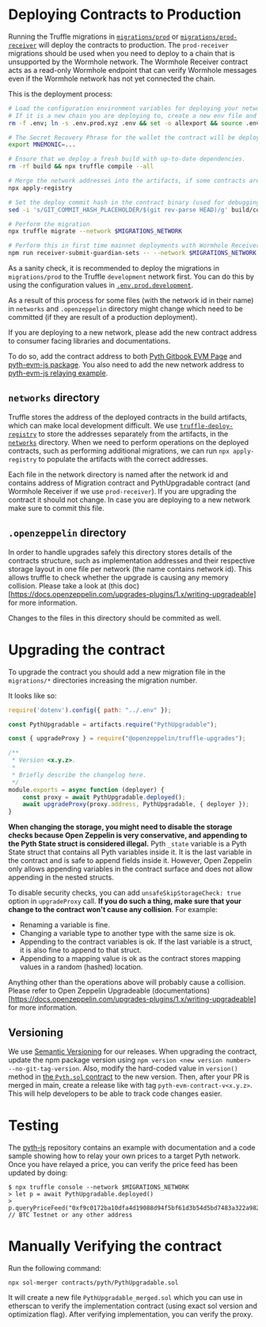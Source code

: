 # Deploying Contracts to Production

Running the Truffle migrations in [`migrations/prod`](migrations/prod) or [`migrations/prod-receiver`](migrations/prod-receiver/) will deploy the contracts to production. The `prod-receiver` migrations should be used when you need to deploy to a chain that is unsupported by the Wormhole network. The Wormhole Receiver contract acts as a read-only Wormhole endpoint that can verify Wormhole messages even if the Wormhole network has not yet connected the chain.

This is the deployment process:

```bash
# Load the configuration environment variables for deploying your network. make sure to use right env file.
# If it is a new chain you are deploying to, create a new env file and commit it to the repo.
rm -f .env; ln -s .env.prod.xyz .env && set -o allexport && source .env set && set +o allexport

# The Secret Recovery Phrase for the wallet the contract will be deployed from.
export MNEMONIC=...

# Ensure that we deploy a fresh build with up-to-date dependencies.
rm -rf build && npx truffle compile --all

# Merge the network addresses into the artifacts, if some contracts are already deployed.
npx apply-registry

# Set the deploy commit hash in the contract binary (used for debugging purposes)
sed -i 's/GIT_COMMIT_HASH_PLACEHOLDER/$(git rev-parse HEAD)/g' build/contracts/Pyth.json

# Perform the migration
npx truffle migrate --network $MIGRATIONS_NETWORK

# Perform this in first time mainnet deployments with Wormhole Receiver. (Or when guardian sets are upgraded)
npm run receiver-submit-guardian-sets -- --network $MIGRATIONS_NETWORK
```

As a sanity check, it is recommended to deploy the  migrations in `migrations/prod` to the Truffle `development` network first. You can do this by using the configuration values in [`.env.prod.development`](.env.prod.development).

As a result of this process for some files (with the network id in their name) in `networks` and `.openzeppelin` directory might change which need to be committed (if they are result of a production deployment).

If you are deploying to a new network, please add the new contract address to consumer facing libraries and documentations.

To do so, add the contract address to both [Pyth Gitbook EVM Page](https://github.com/pyth-network/pyth-gitbook/blob/main/consumers/evm.md) and [pyth-evm-js package](https://github.com/pyth-network/pyth-js/blob/main/pyth-evm-js/src/index.ts#L13). You also need to add the new network address to [pyth-evm-js relaying example](https://github.com/pyth-network/pyth-js/blob/main/pyth-evm-js/src/examples/EvmRelay.ts#L47).

## `networks` directory
Truffle stores the address of the deployed contracts in the build artifacts, which can make local development difficult. We use [`truffle-deploy-registry`](https://github.com/MedXProtocol/truffle-deploy-registry) to store the addresses separately from the artifacts, in the [`networks`](networks) directory. When we need to perform operations on the deployed contracts, such as performing additional migrations, we can run `npx apply-registry` to populate the artifacts with the correct addresses.

Each file in the network directory is named after the network id and contains address of Migration contract and PythUpgradable contract
(and Wormhole Receiver if we use `prod-receiver`). If you are upgrading the contract it should not change. In case you are deploying to a new network make sure to commit this file.

## `.openzeppelin` directory
In order to handle upgrades safely this directory stores details of the contracts structure, such as implementation addresses
and their respective storage layout in one file per network (the name contains network id). This allows truffle to 
check whether the upgrade is causing any memory collision. Please take a look at (this doc)[https://docs.openzeppelin.com/upgrades-plugins/1.x/writing-upgradeable] 
for more information.

Changes to the files in this directory should be commited as well.

# Upgrading the contract
To upgrade the contract you should add a new migration file in the `migrations/*` directories increasing the migration number.

It looks like so:

```javascript
require('dotenv').config({ path: "../.env" });

const PythUpgradable = artifacts.require("PythUpgradable");

const { upgradeProxy } = require("@openzeppelin/truffle-upgrades");

/**
 * Version <x.y.z>.
 * 
 * Briefly describe the changelog here.
 */
module.exports = async function (deployer) {
    const proxy = await PythUpgradable.deployed();
    await upgradeProxy(proxy.address, PythUpgradable, { deployer });
}
```

**When changing the storage, you might need to disable the storage checks because Open Zeppelin is very conservative,
and appending to the Pyth State struct is considered illegal.** Pyth `_state` variable is a Pyth State
struct that contains all Pyth variables inside it. It is the last variable in the contract
and is safe to append fields inside it. However, Open Zeppelin only allows appending variables
in the contract surface and does not allow appending in the nested structs.

To disable security checks, you can add 
`unsafeSkipStorageCheck: true` option in `upgradeProxy` call. **If you do such a thing, 
make sure that your change to the contract won't cause any collision**. For example:
- Renaming a variable is fine.
- Changing a variable type to another type with the same size is ok.
- Appending to the contract variables is ok. If the last variable is a struct, it is also fine
  to append to that struct.
- Appending to a mapping value is ok as the contract stores mapping values in a random (hashed) location.

Anything other than the operations above will probably cause a collision. Please refer to Open Zeppelin Upgradeable
(documentations)[https://docs.openzeppelin.com/upgrades-plugins/1.x/writing-upgradeable] for more information.

## Versioning

We use [Semantic Versioning](https://semver.org/) for our releases. When upgrading the contract, update the npm package version using
`npm version <new version number> --no-git-tag-version`. Also, modify the hard-coded value in `version()` method in
[the `Pyth.sol` contract](./contracts/pyth/Pyth.sol) to the new version. Then, after your PR is merged in main, create a release like with tag `pyth-evm-contract-v<x.y.z>`. This will help developers to be able to track code changes easier.

# Testing

The [pyth-js][] repository contains an example with documentation and a code sample showing how to relay your own prices to a
target Pyth network. Once you have relayed a price, you can verify the price feed has been updated by doing:

```
$ npx truffle console --network $MIGRATIONS_NETWORK
> let p = await PythUpgradable.deployed()
> p.queryPriceFeed("0xf9c0172ba10dfa4d19088d94f5bf61d3b54d5bd7483a322a982e1373ee8ea31b") // BTC Testnet or any other address
```

[pyth-js]: https://github.com/pyth-network/pyth-js/tree/main/pyth-evm-js#evmrelay

# Manually Verifying the contract

Run the following command:

`npx sol-merger contracts/pyth/PythUpgradable.sol`

It will create a new file `PythUpgradable_merged.sol` which you can use in etherscan to verify the implementation contract (using exact sol version and optimization flag). After verifying implementation, you can verify the proxy.
